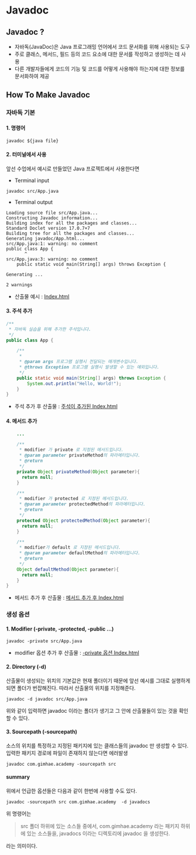 # Javadoc

## Javadoc ?

- 자바독(JavaDoc)은 Java 프로그래밍 언어에서 코드 문서화를 위해 사용되는 도구   
- 주로 클래스, 메서드, 필드 등의 코드 요소에 대한 문서를 작성하고 생성하는 데 사용  
- 다른 개발자들에게 코드의 기능 및 코드를 어떻게 사용해야 하는지에 대한 정보를 문서화하여 제공

## How To Make Javadoc

### 자바독 기본

#### 1. 명령어
```
javadoc ${java file}
```

#### 2. 터미널에서 사용
앞선 수업에서 예시로 만들었던 Java 프로젝트에서 사용한다면

- Terminal input
```terminal
javadoc src/App.java
```

- Terminal output
```terminal
Loading source file src/App.java...
Constructing Javadoc information...
Building index for all the packages and classes...
Standard Doclet version 17.0.7+7
Building tree for all the packages and classes...
Generating javadoc/App.html...
src/App.java:1: warning: no comment
public class App {
       ^
src/App.java:3: warning: no comment
    public static void main(String[] args) throws Exception {
                       ^
Generating ...

2 warnings
```

- 산출물 예시 : 
<a href="./etc/javadoc/index01.html" target="_blank">Index.html</a>

#### 3. 주석 추가
```java
/**
 * 자바독 실습을 위해 추가한 주석입니다.
 */
public class App {

    /**
     * 
     * @param args 프로그램 실행시 전달되는 매개변수입니다.
     * @throws Exception 프로그램 실행시 발생할 수 있는 예외입니다.
     */
    public static void main(String[] args) throws Exception {
        System.out.println("Hello, World!");
    }
}
```

- 주석 추가 후 산출물 : 
<a href="./etc/javadoc/index02.html" target="_blank">주석이 추가된 Index.html</a>

#### 4. 메서드 추가

```java
    ...

    /**
     * modifier 가 private 로 지정된 메서드입니다.
     * @param parameter privateMethod의 파라메터입니다.
     * @return
     */
    private Object privateMethod(Object parameter){
      return null;
    }

    /**
     * modifier 가 protected 로 지정된 메서드입니다. 
     * @param parameter protectedMethod의 파라메터입니다.
     * @return
     */
    protected Object protectedMethod(Object parameter){
      return null;
    }

    /**
     * modifier가 default 로 지정된 메서드입니다.
     * @param parameter defaultMethod의 파라메터입니다.
     * @return
     */
    Object defaultMethod(Object parameter){
      return null;
    }
}
```

- 메서드 추가 후 산출물 : 
<a href="./etc/javadoc/index03.html" target="_blank">메서드 추가 후 Index.html</a>

### 생성 옵션

#### 1. Modifier (-private, -protected, -public ...)
```terminal
javadoc -private src/App.java
```

- modifier 옵션 추가 후 산출물 : <a href="./etc/javadoc/index04.html" target="_blank">-private 옵션 Index.html</a>

#### 2. Directory (-d)

산출물이 생성되는 위치의 기본값은 현재 폴더이기 때문에 앞선 예시를 그대로 실행하게 되면 폴더가 번잡해진다. 따라서 산출물의 위치를 지정해준다.

```terminal
javadoc -d javadoc src/App.java
```

위와 같이 입력하면 javadoc 이라는 폴더가 생기고 그 안에 산출물들이 있는 것을 확인할 수 있다.

#### 3. Sourcepath (-sourcepath)

소스의 위치를 특정하고 지정된 패키지에 있는 클래스들의 javadoc 만 생성할 수 있다. 
입력한 패키지 경로에 파일이 존재하지 않는다면 에러발생

```terminal
javadoc com.gimhae.academy -sourcepath src
```

#### summary

위에서 언급한 옵션들은 다음과 같이 한번에 사용할 수도 있다.

```terminal
javadoc -sourcepath src com.gimhae.academy  -d javadocs
```
위 명령어는   

>src 폴더 하위에 있는 소스들 중에서,
com.gimhae.academy 라는 패키지 하위에 있는 소스들을,
javadocs 이라는 디렉토리에 javadoc 을 생성한다.   

라는 의미이다.


